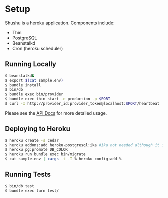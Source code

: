 # Setup

Shushu is a heroku application. Components include:

* Thin
* PostgreSQL
* Beanstalkd
* Cron (heroku scheduler)

## Running Locally

```bash
$ beanstalkd&
$ export $(cat sample.env)
$ bundle install
$ bin/db
$ bundle exec bin/provider
$ bundle exec thin start -e production -p $PORT
$ curl -I http://provider_id:provider_token@localhost:$PORT/heartbeat
```
Please see the [API Docs](https://github.com/heroku/shushu/tree/master/doc) for more detailed
usage.

## Deploying to Heroku

```bash
$ heroku create -s cedar
$ heroku addons:add heroku-postgresql:ika #ika not needed although it is the best
$ heroku pg:promote DB_COLOR
$ heroku run bundle exec bin/migrate
$ cat sample.env | xargs -t -I % heroku config:add %
```

## Running Tests

```bash
$ bin/db test
$ bundle exec turn test/
```
